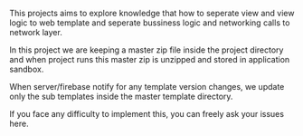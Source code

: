 This projects aims to explore knowledge that how to seperate view and view logic to web template and seperate bussiness logic and networking calls to network layer.

In this project we are keeping a master zip file inside the project directory  and when project runs this master zip is unzipped and stored in application sandbox.

When server/firebase notify for any template version changes, we update only the sub templates inside the master template directory.

If you face any difficulty to implement this, you can freely ask your issues here.



